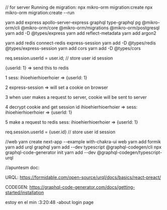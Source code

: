 // for server
Running de migration:
npx mikro-orm migration:create
npx mikro-orm migration:create --run

yarn add express apollo-server-express graphql type-graphql pg @mikro-orm/cli @mikro-orm/core @mikro-orm/migrations @mikro-orm/postgresql
yarn add -D @types/express
yarn add reflect-metadata
yarn add argon2

yarn add redis connect-redis express-session
yarn add -D @types/redis @types/express-session
yarn add cors
yarn add -D @types/cors

req.session.userId = user.id; // store user id session

{userId: 1} => send this to redis

1
sess: ihioehierhioerhoier => {userId: 1}

2
express-session => will set a cookie on browser

3
when user makes a request to server, cookie will be sent to server

4
decrypt cookie and get session id
ihioehierhioerhoier => sess: ihioehierhioerhoier => {userId: 1}

5
make a request to redis
sess: ihioehierhioerhoier => {userId: 1}

req.session.userId = {user.id} // store user id session

//web
yarn create next-app --example with-chakra-ui web
yarn add formik
yarn add urql graphql
yarn add --dev typescript @graphql-codegen/cli
npx graphql-code-generator init
yarn add --dev @graphql-codegen/typescript-urql

//apuntesm doc:

URQL:
https://formidable.com/open-source/urql/docs/basics/react-preact/

CODEGEN:
https://graphql-code-generator.com/docs/getting-started/installation

estoy en el min :3:20:48 -about login page
